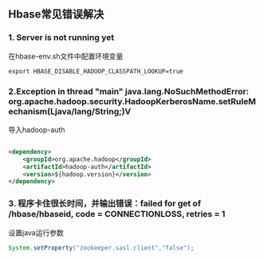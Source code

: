 ## Hbase常见错误解决

### 1. Server is not running yet

在hbase-env.sh文件中配置环境变量

```shell
export HBASE_DISABLE_HADOOP_CLASSPATH_LOOKUP=true
```

### 2.Exception in thread "main" java.lang.NoSuchMethodError: org.apache.hadoop.security.HadoopKerberosName.setRuleMechanism(Ljava/lang/String;)V

导入hadoop-auth

```xml

<dependency>
    <groupId>org.apache.hadoop</groupId>
    <artifactId>hadoop-auth</artifactId>
    <version>${hadoop.version}</version>
</dependency>
```

### 3. 程序卡住很长时间，并输出错误：failed for get of /hbase/hbaseid, code = CONNECTIONLOSS, retries = 1

设置java运行参数

```java
System.setProperty("zookeeper.sasl.client","false");
```


